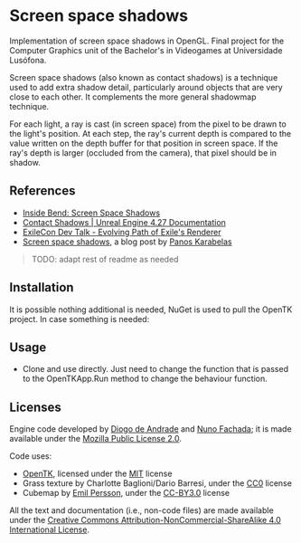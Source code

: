# Screen space shadows

Implementation of screen space shadows in OpenGL. Final project for the Computer Graphics unit of
the Bachelor's in Videogames at Universidade Lusófona.

Screen space shadows (also known as contact shadows) is a technique used to add extra shadow detail,
particularly around objects that are very close to each other. It complements the more general
shadowmap technique.

For each light, a ray is cast (in screen space) from the pixel to be drawn to the light's position.
At each step, the ray's current depth is compared to the value written on the depth buffer for that
position in screen space. If the ray's depth is larger (occluded from the camera), that pixel should
be in shadow.

## References

- [Inside Bend: Screen Space Shadows](https://www.bendstudio.com/blog/inside-bend-screen-space-shadows/)
- [Contact Shadows | Unreal Engine 4.27 Documentation](https://docs.unrealengine.com/4.27/en-US/BuildingWorlds/LightingAndShadows/ContactShadows/) 
- [ExileCon Dev Talk - Evolving Path of Exile's Renderer](https://www.youtube.com/watch?v=whyJzrVEgVc)
- [Screen space shadows](https://panoskarabelas.com/posts/screen_space_shadows/), a blog post by
[Panos Karabelas](https://panoskarabelas.com/)

> TODO: adapt rest of readme as needed

## Installation

It is possible nothing additional is needed, NuGet is used to pull the OpenTK project. In case something is needed:

## Usage

* Clone and use directly. Just need to change the function that is passed to the OpenTKApp.Run method to change the behaviour function.

## Licenses

Engine code developed by [Diogo de Andrade][DAndrade] and [Nuno Fachada][NFachada]; it is made available under the [Mozilla Public License 2.0][MPLv2].

Code uses:

* [OpenTK], licensed under the [MIT] license
* Grass texture by Charlotte Baglioni/Dario Barresi, under the [CC0] license
* Cubemap by [Emil Persson], under the [CC-BY3.0] license

All the text and documentation (i.e., non-code files) are made available under
the [Creative Commons Attribution-NonCommercial-ShareAlike 4.0 International
License][CC BY-NC-SA 4.0].

[MPLv2]:https://opensource.org/licenses/MPL-2.0
[CC BY-NC-SA 4.0]:https://creativecommons.org/licenses/by-nc-sa/4.0/
[CC-BY3.0]:https://creativecommons.org/licenses/by/3.0/
[CC0]:https://creativecommons.org/publicdomain/zero/1.0/
[Ap2]:https://opensource.org/licenses/Apache-2.0
[OpenTK]:https://opentk.net/
[MIT]:https://opensource.org/license/mit/
[DAndrade]:https://github.com/DiogoDeAndrade
[NFachada]:https://github.com/fakenmc
[Emil Persson]:http://www.humus.name/
